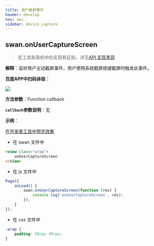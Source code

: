```yaml
---
title: 用户截屏事件
header: develop
nav: api
sidebar: device_capture
---
```



## swan.onUserCaptureScreen

> 在工具和真机中的实现有区别，详见[API 实现差异](https://smartapp.baidu.com/docs/develop/devtools/diff/)

**解释**：监听用户主动截屏事件，用户使用系统截屏按键截屏时触发此事件。

**百度APP中扫码体验：**

<img src="https://b.bdstatic.com/miniapp/assets/images/doc_demo/onUserCaptureScreen.png"  class="demo-qrcode-image" />


**方法参数**：Function callback

**`callback`参数说明**：无

**示例**：

<a href="swanide://fragment/6ae3289ac39db172706f00b22c7126d61557732528718" title="在开发者工具中预览效果" target="_self">在开发者工具中预览效果</a>

* 在 swan 文件中

```html
<view class="wrap">
    onUserCaptureScreen
</view>
```

* 在 js 文件中

```js
Page({
    onLoad() {
        swan.onUserCaptureScreen(function (res) {
            console.log('onUserCaptureScreen', res);
        });
    }
});
```
* 在 css 文件中

```css
.wrap {
    padding: 50rpx 30rpx;
}
```

